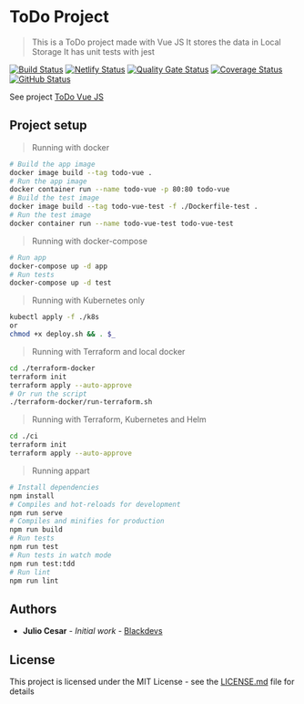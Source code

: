# ToDo Project

> This is a ToDo project made with Vue JS
It stores the data in Local Storage
> It has unit tests with jest

[![Build Status](https://badgen.net/travis/julio-cesar-development/todo-vue?icon=travis)](https://travis-ci.org/julio-cesar-development/todo-vue)
[![Netlify Status](https://api.netlify.com/api/v1/badges/35949db2-73aa-4155-b376-e36ad9a163ec/deploy-status)](https://app.netlify.com/sites/todo-vue-tasks/deploys)
[![Quality Gate Status](https://sonarcloud.io/api/project_badges/measure?project=julio-cesar-development_todo-vue&metric=alert_status)](https://sonarcloud.io/dashboard?id=julio-cesar-development_todo-vue)
[![Coverage Status](https://coveralls.io/repos/github/julio-cesar-development/todo-vue/badge.svg?branch=master)](https://coveralls.io/github/julio-cesar-development/todo-vue?branch=master)
[![GitHub Status](https://badgen.net/github/status/julio-cesar-development/todo-vue)](https://github.com/julio-cesar-development/todo-vue)

See project [ToDo Vue JS](https://todo-vue-tasks.netlify.com)

## Project setup

> Running with docker

```bash
# Build the app image
docker image build --tag todo-vue .
# Run the app image
docker container run --name todo-vue -p 80:80 todo-vue
# Build the test image
docker image build --tag todo-vue-test -f ./Dockerfile-test .
# Run the test image
docker container run --name todo-vue-test todo-vue-test
```

> Running with docker-compose

```bash
# Run app
docker-compose up -d app
# Run tests
docker-compose up -d test
```

> Running with Kubernetes only

```bash
kubectl apply -f ./k8s
or
chmod +x deploy.sh && . $_
```

> Running with Terraform and local docker

```bash
cd ./terraform-docker
terraform init
terraform apply --auto-approve
# Or run the script
./terraform-docker/run-terraform.sh
```

> Running with Terraform, Kubernetes and Helm

```bash
cd ./ci
terraform init
terraform apply --auto-approve
```

> Running appart

```bash
# Install dependencies
npm install
# Compiles and hot-reloads for development
npm run serve
# Compiles and minifies for production
npm run build
# Run tests
npm run test
# Run tests in watch mode
npm run test:tdd
# Run lint
npm run lint
```

## Authors

* **Julio Cesar** - *Initial work* - [Blackdevs](https://blackdevs.com.br)

## License

This project is licensed under the MIT License - see the [LICENSE.md](LICENSE.md) file for details
